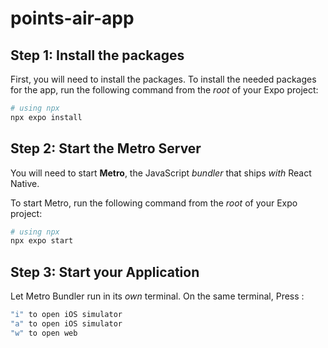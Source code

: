 # points-air-app

## Step 1: Install the packages

First, you will need to install the packages. 
To install the needed packages for the app, run the following command from the _root_ of your Expo project:

```bash
# using npx
npx expo install 
```


## Step 2: Start the Metro Server

You will need to start **Metro**, the JavaScript _bundler_ that ships _with_ React Native.

To start Metro, run the following command from the _root_ of your Expo project:

```bash
# using npx
npx expo start 
```

## Step 3: Start your Application

Let Metro Bundler run in its _own_ terminal. On the same terminal, Press :

```bash
"i" to open iOS simulator
"a" to open iOS simulator
"w" to open web
```